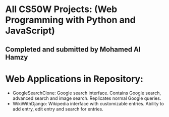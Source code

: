 # All CS50W Projects: (Web Programming with Python and JavaScript) 
## Completed and submitted by Mohamed Al Hamzy

# Web Applications in Repository:
- GoogleSearchClone: Google search interface. Contains Google search, advanced search and image search. Replicates normal Google queries.
- WikiWithDjango: Wikipedia interface with customizable entries. Ability to add entry, edit entry and search for entries.
